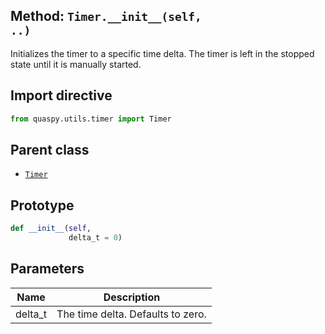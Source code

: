 ## Method: <code>Timer.\_\_init\_\_(self, ..)</code>
Initializes the timer to a specific time delta. The timer is left in the stopped state until it is manually started.

## Import directive
```python
from quaspy.utils.timer import Timer
```

## Parent class
- [<code>Timer</code>](../Timer.md)

## Prototype
```python
def __init__(self,
             delta_t = 0)
```

## Parameters
| <b>Name</b> | <b>Description</b> |
| ----------- | ------------------ |
| delta_t | The time delta. Defaults to zero. |

